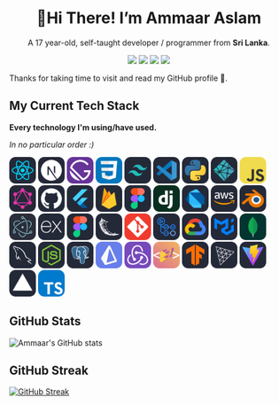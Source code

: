 <h1 align="center">👋Hi There! I’m Ammaar Aslam</h1>
<p align="center">
  A 17 year-old, self-taught developer / programmer from <strong>Sri Lanka</strong>.
</p>
<p align="center">
<a href="https://hashnode.com/@ammaaraslam/joinme" target="_blank"><img src="https://img.shields.io/badge/Hashnode-2962FF?style=for-the-badge&logo=hashnode&logoColor=white"></a>
<a href="https://twitter.com/itsammaar_7" target="_blank"><img src="https://img.shields.io/badge/Twitter-%231DA1F2.svg?style=for-the-badge&logo=Twitter&logoColor=white"></a>
<a href="https://github.com/ammaaraslam" target="_blank"><img src="https://img.shields.io/badge/github-%23121011.svg?style=for-the-badge&logo=github&logoColor=white"></a>
<a href="https://www.buymeacoffee.com/ammaaraslam" target="_blank"><img src="https://img.shields.io/badge/Buy%20Me%20a%20Coffee-ffdd00?style=for-the-badge&logo=buy-me-a-coffee&logoColor=black"></a>
</p>
Thanks for taking time to visit and read my GitHub profile 💙.

## My Current Tech Stack

**Every technology I'm using/have used.**

*In no particular order :)*


<img src="https://github.com/tandpfun/skill-icons/blob/main/icons/React-Dark.svg" width="48">  <img src="https://github.com/tandpfun/skill-icons/blob/main/icons/NextJS-Dark.svg" width="48">
<img src="https://github.com/tandpfun/skill-icons/blob/main/icons/Gatsby.svg" width="48">  <img src="https://github.com/tandpfun/skill-icons/blob/main/icons/CSS.svg" width="48">
<img src="https://github.com/tandpfun/skill-icons/blob/main/icons/TailwindCSS-Dark.svg" width="48">  <img src="https://github.com/tandpfun/skill-icons/blob/main/icons/VSCode-Dark.svg" width="48">  <img src="https://github.com/tandpfun/skill-icons/blob/main/icons/Python-Dark.svg" width="48">   <img src="https://github.com/tandpfun/skill-icons/blob/main/icons/Netlify-Dark.svg" width="48">   <img src="https://github.com/tandpfun/skill-icons/blob/main/icons/JavaScript.svg" width="48">   <img src="https://github.com/tandpfun/skill-icons/blob/main/icons/GraphQL-Dark.svg" width="48">   <img src="https://github.com/tandpfun/skill-icons/blob/main/icons/Github-Dark.svg" width="48">   <img src="https://github.com/tandpfun/skill-icons/blob/main/icons/Flutter-Dark.svg" width="48">   <img src="https://github.com/tandpfun/skill-icons/blob/main/icons/Firebase-Dark.svg" width="48">  <img src="https://github.com/tandpfun/skill-icons/blob/main/icons/Figma-Dark.svg" width="48">  <img src="https://github.com/tandpfun/skill-icons/blob/main/icons/Django.svg" width="48">  <img src="https://github.com/tandpfun/skill-icons/blob/main/icons/Dart-Dark.svg" width="48"> <img src="https://github.com/tandpfun/skill-icons/raw/main/icons/AWS-Dark.svg" width="48"> <img src="https://github.com/tandpfun/skill-icons/raw/main/icons/Blender-Dark.svg" width="48"> <img src="https://github.com/tandpfun/skill-icons/raw/main/icons/Electron.svg" width="48"> <img src="https://github.com/tandpfun/skill-icons/raw/main/icons/ExpressJS-Dark.svg" width="48">  <img src="https://github.com/tandpfun/skill-icons/raw/main/icons/Figma-Dark.svg" width="48"> <img src="https://github.com/tandpfun/skill-icons/raw/main/icons/Flask-Dark.svg" width="48"> <img src="https://github.com/tandpfun/skill-icons/raw/main/icons/Git.svg" width="48"> <img src="https://github.com/tandpfun/skill-icons/raw/main/icons/GithubActions-Dark.svg" width="48"> <img src="https://github.com/tandpfun/skill-icons/raw/main/icons/GCP-Dark.svg" width="48"> <img src="https://github.com/tandpfun/skill-icons/raw/main/icons/MaterialUI-Dark.svg" width="48"> <img src="https://github.com/tandpfun/skill-icons/raw/main/icons/MongoDB.svg" width="48"> <img src="https://github.com/tandpfun/skill-icons/raw/main/icons/MySQL-Dark.svg" width="48"> <img src="https://github.com/tandpfun/skill-icons/raw/main/icons/NodeJS-Dark.svg" width="48"> <img src="https://github.com/tandpfun/skill-icons/raw/main/icons/PostgreSQL-Dark.svg" width="48"> <img src="https://github.com/tandpfun/skill-icons/raw/main/icons/Prisma.svg" width="48"> <img src="https://github.com/tandpfun/skill-icons/raw/main/icons/Redux.svg" width="48"> <img src="https://github.com/tandpfun/skill-icons/raw/main/icons/StyledComponents.svg" width="48"> <img src="https://github.com/tandpfun/skill-icons/raw/main/icons/TensorFlow-Dark.svg" width="48"> <img src="https://github.com/tandpfun/skill-icons/raw/main/icons/ThreeJS-Dark.svg" width="48"> <img src="https://github.com/tandpfun/skill-icons/raw/main/icons/Vite-Dark.svg" width="48"> <img src="https://github.com/tandpfun/skill-icons/raw/main/icons/Vercel-Dark.svg" width="48"> <img src="https://github.com/tandpfun/skill-icons/raw/main/icons/TypeScript.svg" width="48">
 
## GitHub Stats

![Ammaar's GitHub stats](https://github-readme-stats.vercel.app/api?username=ammaaraslam&show_icons=true&theme=algolia)

## GitHub Streak
[![GitHub Streak](https://github-readme-streak-stats.herokuapp.com?user=ammaaraslam&theme=blueberry&hide_border=true)](https://git.io/streak-stats)
<!---
ammaaraslam/ammaaraslam is a ✨ special ✨ repository because its `README.md` (this file) appears on your GitHub profile.
You can click the Preview link to take a look at your changes.
--->
